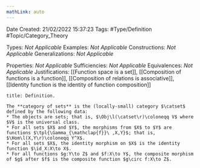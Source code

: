```yaml
---
mathLink: auto
---
```


<div class="topSpace"></div>

Date Created: 21/02/2022 15:37:23
Tags: #Type/Definition #Topic/Category_Theory

Types: <i>Not Applicable</i>
Examples: <i>Not Applicable</i>
Constructions: <i>Not Applicable</i>
Generalizations: <i>Not Applicable</i>

Properties: <i>Not Applicable</i>
Sufficiencies: <i>Not Applicable</i>
Equivalences: <i>Not Applicable</i>
Justifications: [[Function space is a set]], [[Composition of functions is a function]], [[Composition of relations is associative]], [[Identity function is the identity of function composition]]

``` ad-Definition
title: Definition.

The **category of sets** is the (locally-small) category $\catset$ defined by the following data:
* The objects are sets; that is, $\Obj\l(\catset\r)\coloneqq V$ where $V$ is the universal class.
* For all sets $X$ and $Y$, the morphisms from $X$ to $Y$ are functions $\tpl{\Gamma_{\mathclap{f}}\ ,X,Y}$; that is, $\Hom\l(X,Y\r)\coloneqq Y^X$.
* For all sets $X$, the identity morphism on $X$ is the identity function $\id_X:X\to X$.
* For all functions $g:Y\to Z$ and $f:X\to Y$, the composite morphism of $g$ after $f$ is the composite function $g\circ f:X\to Z$.

```
